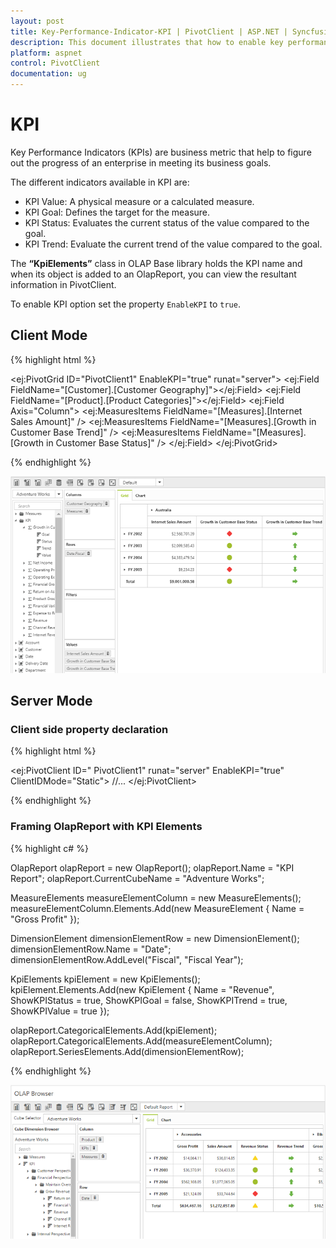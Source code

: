 ```yaml
---
layout: post
title: Key-Performance-Indicator-KPI | PivotClient | ASP.NET | Syncfusion
description: This document illustrates that how to enable key performance indicator (KPI) in ASP.NET PivotClient control
platform: aspnet
control: PivotClient
documentation: ug
---
```


# KPI

Key Performance Indicators (KPIs) are business metric that help to figure out the progress of an enterprise in meeting its business goals.

The different indicators available in KPI are:

* KPI Value: A physical measure or a calculated measure.
* KPI Goal: Defines the target for the measure.
* KPI Status: Evaluates the current status of the value compared to the goal.
* KPI Trend: Evaluate the current trend of the value compared to the goal.

The **“KpiElements”** class in OLAP Base library holds the KPI name and when its object is added to an OlapReport, you can view the resultant information in PivotClient.

To enable KPI option set the property `EnableKPI` to `true`.

## Client Mode

{% highlight html %}

<ej:PivotGrid ID="PivotClient1" EnableKPI="true" runat="server">
    <DataSource Catalog="Adventure Works DW 2008 SE" Cube="Adventure Works" Data="https://bi.syncfusion.com/olap/msmdpump.dll">
        <Rows>
            <ej:Field FieldName="[Customer].[Customer Geography]"></ej:Field>
        </Rows>
        <Columns>
            <ej:Field FieldName="[Product].[Product Categories]"></ej:Field>
        </Columns>
        <Values>
            <ej:Field Axis="Column">
                <Measures>
                    <ej:MeasuresItems FieldName="[Measures].[Internet Sales Amount]" />
                    <ej:MeasuresItems FieldName="[Measures].[Growth in Customer Base Trend]" />
                    <ej:MeasuresItems FieldName="[Measures].[Growth in Customer Base Status]" />
                </Measures>
            </ej:Field>
        </Values>
    </DataSource>
</ej:PivotGrid>

{% endhighlight %}

![KPI in ASP NET pivot client with OLAP client mode](KPI_images/clientmode-kpi.png)

## Server Mode

### Client side property declaration

{% highlight html %}

<ej:PivotClient ID=" PivotClient1" runat="server" EnableKPI="true" ClientIDMode="Static">
        //...
</ej:PivotClient>

{% endhighlight %}

### Framing OlapReport with KPI Elements

{% highlight c# %}

OlapReport olapReport = new OlapReport();
olapReport.Name = "KPI Report";
olapReport.CurrentCubeName = "Adventure Works";

MeasureElements measureElementColumn = new MeasureElements();
measureElementColumn.Elements.Add(new MeasureElement {
    Name = "Gross Profit"
});

DimensionElement dimensionElementRow = new DimensionElement();
dimensionElementRow.Name = "Date";
dimensionElementRow.AddLevel("Fiscal", "Fiscal Year");

KpiElements kpiElement = new KpiElements();
kpiElement.Elements.Add(new KpiElement {
    Name = "Revenue", ShowKPIStatus = true, ShowKPIGoal = false, ShowKPITrend = true, ShowKPIValue = true
});

olapReport.CategoricalElements.Add(kpiElement);
olapReport.CategoricalElements.Add(measureElementColumn);
olapReport.SeriesElements.Add(dimensionElementRow);

{% endhighlight %}

![KPI in ASP NET pivot client with OLAP server mode](KPI_images/KPI.png)


